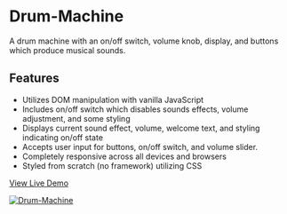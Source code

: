 # Drum-Machine

A drum machine with an on/off switch, volume knob, display, and buttons which produce musical sounds.

## Features

* Utilizes DOM manipulation with vanilla JavaScript
* Includes on/off switch which disables sounds effects, volume adjustment, and some styling
* Displays current sound effect, volume, welcome text, and styling indicating on/off state
* Accepts user input for buttons, on/off switch, and volume slider.
* Completely responsive across all devices and browsers
* Styled from scratch (no framework) utilizing CSS

<a href="https://oscarfabiani.com/Drum-Machine/">View Live Demo</a>

<a href="https://oscarfabiani.com/Drum-Machine/"><img src="https://oscarfabiani.com/assets/drum-machine-screenshot.png" title="Drum-Machine" alt="Drum-Machine"></a>
